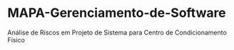 # MAPA-Gerenciamento-de-Software
Análise de Riscos em Projeto de Sistema para Centro de Condicionamento Físico

